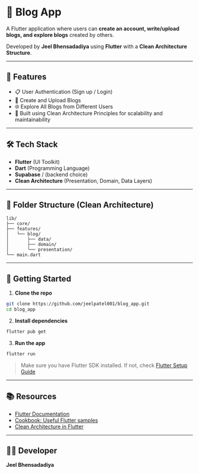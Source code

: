 # 📖 Blog App

A Flutter application where users can **create an account, write/upload blogs, and explore blogs** created by others.

Developed by **Jeel Bhensadadiya** using **Flutter** with a **Clean Architecture Structure**.

---

## 🚀 Features

- 📋 User Authentication (Sign up / Login)
- 📝 Create and Upload Blogs
- 🌐 Explore All Blogs from Different Users
- 🧠 Built using Clean Architecture Principles for scalability and maintainability

---

## 🛠️ Tech Stack

- **Flutter** (UI Toolkit)
- **Dart** (Programming Language)
- **Supabase** / (backend choice)
- **Clean Architecture** (Presentation, Domain, Data Layers)

---

## 🧱 Folder Structure (Clean Architecture)

```
lib/
├── core/
├── features/
│   └── blog/
│       ├── data/
│       ├── domain/
│       └── presentation/
└── main.dart
```

---

## 📲 Getting Started

1. **Clone the repo**

```bash
git clone https://github.com/jeelpatel001/blog_app.git
cd blog_app
```

2. **Install dependencies**

```bash
flutter pub get
```

3. **Run the app**

```bash
flutter run
```

> Make sure you have Flutter SDK installed. If not, check [Flutter Setup Guide](https://docs.flutter.dev/get-started/install)

---

## 📚 Resources

- [Flutter Documentation](https://docs.flutter.dev/)
- [Cookbook: Useful Flutter samples](https://docs.flutter.dev/cookbook)
- [Clean Architecture in Flutter](https://resocoder.com/clean-architecture-tdd/)

---

## 👨‍💻 Developer

**Jeel Bhensadadiya**